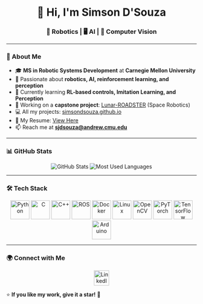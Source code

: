 <h1 align="center">👋 Hi, I'm Simson D'Souza</h1>
<h3 align="center">🤖 Robotics | 🖥️ AI | 🎯 Computer Vision</h3>

---

### 🔹 About Me
- 🎓 **MS in Robotic Systems Development** at **Carnegie Mellon University**
- 🤖 Passionate about **robotics, AI, reinforcement learning, and perception**
- 🌱 Currently learning **RL-based controls, Imitation Learning, and Perception**
- 🚀 Working on a **capstone project**: [Lunar-ROADSTER](https://mrsdprojects.ri.cmu.edu/2025teami/) (Space Robotics)
- 💻 All my projects: [simsondsouza.github.io](https://simsondsouza.github.io/)
- 📄 My Resume: [View Here](https://drive.google.com/file/d/1aABAWxspNzU57ygVRwhb17_OOEmmLpH3/view?usp=sharing)
- 📫 Reach me at **sjdsouza@andrew.cmu.edu**

---

### 📊 GitHub Stats
<p align="center">
  <img src="https://github-readme-stats.vercel.app/api?username=simsondsouza&show_icons=true&theme=radical" alt="GitHub Stats" />
  <img src="https://github-readme-stats.vercel.app/api/top-langs/?username=simsondsouza&layout=compact&theme=radical" alt="Most Used Languages" />
</p>

---

### 🛠️ Tech Stack
<p align="center">
  <img src="https://cdn.worldvectorlogo.com/logos/python-5.svg" alt="Python" width="50" height="50"/> 
  <img src="https://upload.wikimedia.org/wikipedia/commons/1/19/C_Logo.png" alt="C" width="50" height="50"/> 
  <img src="https://cdn.worldvectorlogo.com/logos/c.svg" alt="C++" width="50" height="50"/> 
  <img src="https://upload.wikimedia.org/wikipedia/commons/b/bb/Ros_logo.svg" alt="ROS" width="50" height="50"/>
  <img src="https://www.vectorlogo.zone/logos/docker/docker-icon.svg" alt="Docker" width="50" height="50"/>
  <img src="https://upload.wikimedia.org/wikipedia/commons/3/35/Tux.svg" alt="Linux" width="50" height="50"/>
  <img src="https://www.vectorlogo.zone/logos/opencv/opencv-icon.svg" alt="OpenCV" width="50" height="50"/>
  <img src="https://www.vectorlogo.zone/logos/pytorch/pytorch-icon.svg" alt="PyTorch" width="50" height="50"/>
  <img src="https://www.vectorlogo.zone/logos/tensorflow/tensorflow-icon.svg" alt="TensorFlow" width="50" height="50"/>
  <img src="https://cdn.worldvectorlogo.com/logos/arduino-1.svg" alt="Arduino" width="50" height="50"/>
</p>



---

### 🌍 Connect with Me
<p align="center">
  <a href="https://linkedin.com/in/simsondsouza" target="blank">
    <img align="center" src="https://raw.githubusercontent.com/rahuldkjain/github-profile-readme-generator/master/src/images/icons/Social/linked-in-alt.svg" alt="LinkedIn" height="40" width="40"/>
  </a>
</p>

⭐ **If you like my work, give it a star!** 🌟
